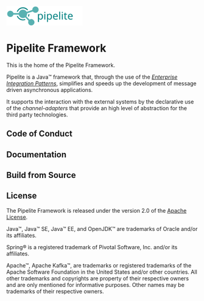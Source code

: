 <img src="framework-docs/src/docs/pipelite-framework.svg" width="200"> 

# Pipelite Framework

This is the home of the Pipelite Framework.

Pipelite is a Java&trade; framework that, through the use of the _[Enterprise Integration Patterns](https://www.enterpriseintegrationpatterns.com)_, simplifies and speeds up the development of message driven asynchronous applications.

It supports the interaction with the external systems by the declarative use of the _channel-adapters_ that provide an high level of abstraction for the third party technologies.

## Code of Conduct

## Documentation

## Build from Source

## License

The Pipelite Framework is released under the version 2.0 of the [Apache License](https://www.apache.org/licenses/LICENSE-2.0).

Java&trade;, Java&trade; SE, Java&trade; EE, and OpenJDK&trade; are trademarks of Oracle and/or its affiliates.

Spring&#174; is a registered trademark of Pivotal Software, Inc. and/or its affiliates. 

Apache&trade;, Apache Kafka&trade;, are trademarks or registered trademarks of the Apache Software Foundation in the United States and/or other countries. 
All other trademarks and copyrights are property of their respective owners and are only mentioned for informative purposes. Other names may be trademarks of their respective owners.
